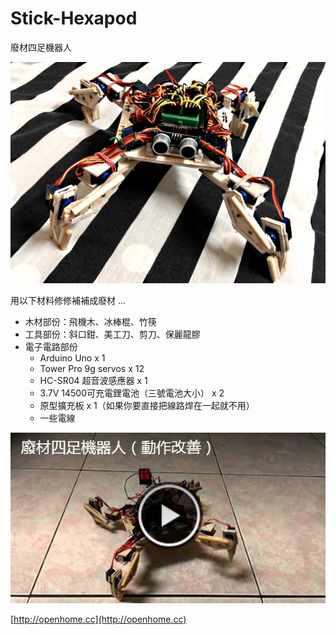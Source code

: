 # Stick-Hexapod

廢材四足機器人

![廢材四足機器人](picture2.jpg)

用以下材料修修補補成廢材 …

- 木材部份：飛機木、冰棒棍、竹筷
- 工具部份：斜口鉗、美工刀、剪刀、保麗龍膠
- 電子電路部份
  - Arduino Uno x 1
  - Tower Pro 9g servos x 12
  - HC-SR04 超音波感應器 x 1
  - 3.7V 14500可充電鋰電池（三號電池大小） x 2
  - 原型擴充板 x 1（如果你要直接把線路焊在一起就不用）
  - 一些電線

[![廢材四足機器人](picture.jpg)](https://www.youtube.com/watch?v=ZpO9VWxu_0o)

[http://openhome.cc](http://openhome.cc)